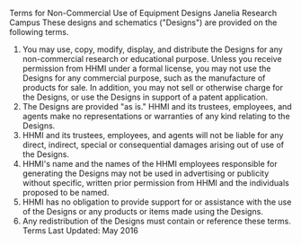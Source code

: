 Terms for Non-Commercial Use of Equipment Designs
Janelia Research Campus
These designs and schematics ("Designs") are provided on the following terms.  
1.  You may use, copy, modify, display, and distribute the Designs for any non-commercial research or educational purpose.  Unless you receive permission from HHMI under a formal license, you may not use the Designs for any commercial purpose, such as the manufacture of products for sale.  In addition, you may not sell or otherwise charge for the Designs, or use the Designs in support of a patent application.
2.  The Designs are provided "as is."  HHMI and its trustees, employees, and agents make no representations or warranties of any kind relating to the Designs.
3.  HHMI and its trustees, employees, and agents will not be liable for any direct, indirect, special or consequential damages arising out of use of the Designs.
4.  HHMI's name and the names of the HHMI employees responsible for generating the Designs may not be used in advertising or publicity without specific, written prior permission from HHMI and the individuals proposed to be named.
5.  HHMI has no obligation to provide support for or assistance with the use of the Designs or any products or items made using the Designs.
6.  Any redistribution of the Designs must contain or reference these terms.
Terms Last Updated:  May 2016
